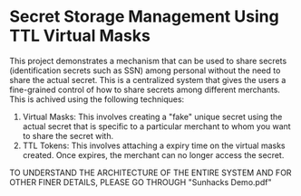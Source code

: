 # Secret Storage Management Using TTL Virtual Masks

This project demonstrates a mechanism that can be used to share secrets (identification secrets such as SSN) among personal without the need to share the actual secret. This is a centralized system that gives the users a fine-grained control of how to share secrets among different merchants. This is achived using the following techniques:
1. Virtual Masks: This involves creating a "fake" unique secret using the actual secret that is specific to a particular merchant to whom you want to share the secret with.
2. TTL Tokens: This involves attaching a expiry time on the virtual masks created. Once expires, the merchant can no longer access the secret.

TO UNDERSTAND THE ARCHITECTURE OF THE ENTIRE SYSTEM AND FOR OTHER FINER DETAILS, PLEASE GO THROUGH "Sunhacks Demo.pdf"
